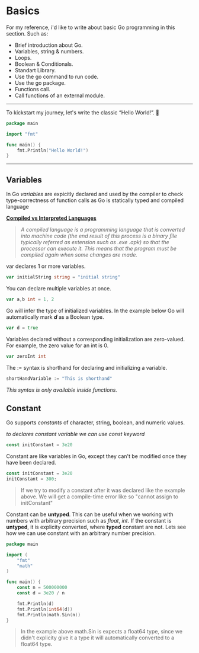# Basics

For my reference, i'd like to write about basic Go programming in this section.
Such as:

- Brief introduction about Go.
- Variables, string & numbers.
- Loops.
- Boolean & Conditionals.
- Standart Library.
- Use the go command to run code.
- Use the go package.
- Functions call.
- Call functions of an external module.

---

To kickstart my journey, let's write the classic “Hello World!”. :star_struck:

```go
package main

import "fmt"

func main() {
    fmt.Println("Hello World!")
}
```

---

## Variables

In Go _variables_ are expicitly declared and used by the compiler to check type-correctness of function calls as Go is statically typed and compiled language

**[Compiled vs Interpreted Languages](https://www.freecodecamp.org/news/compiled-versus-interpreted-languages/)**

> _A compiled language is a programming language that is converted into machine code (the end result of this process is a binary file typically referred as extension such as .exe .apk) so that the processor can execute it. This means that the program must be compiled again when some changes are made._

var declares 1 or more variables.

```go
var initialString string = "initial string"
```

You can declare multiple variables at once.

```go
var a,b int = 1, 2
```

Go will infer the type of initialized variables. In the example below Go will automatically mark **_d_** as a Boolean type.

```go
var d = true
```

Variables declared without a corresponding initialization are zero-valued. For example, the zero value for an int is 0.

```go
var zeroInt int
```

The := syntax is shorthand for declaring and initializing a variable.

```go
shortHandVariable := "This is shorthand"
```

_This syntax is only available inside functions._

## Constant

Go supports _constants_ of character, string, boolean, and numeric values.

_to declares constant variable we can use const keyword_

```go
const initConstant = 3e20
```

Constant are like variables in Go, except they can't be modified once they have been declared.

```go
const initConstant = 3e20
initConstant = 300;
```

> If we try to modify a constant after it was declared like the example above. We will get a compile-time error like so "cannot assign to initConstant"

Constant can be **untyped**. This can be useful when we working with numbers with arbitrary precision such as _float_, _int_. If the constant is **untyped**, it is explicity converted, where **typed** constant are not.
Lets see how we can use constant with an arbitrary number precision.

```go
package main

import (
    "fmt"
    "math"
)

func main() {
    const n = 500000000
    const d = 3e20 / n

    fmt.Println(d)
    fmt.Println(int64(d))
    fmt.Println(math.Sin(n))
}
```

> In the example above math.Sin is expects a float64 type, since we didn't explicity give it a type it will automatically converted to a float64 type.
